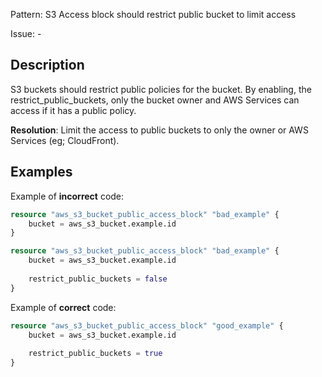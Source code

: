 Pattern: S3 Access block should restrict public bucket to limit access

Issue: -

## Description

S3 buckets should restrict public policies for the bucket. By enabling, the restrict_public_buckets, only the bucket owner and AWS Services can access if it has a public policy.

**Resolution**: Limit the access to public buckets to only the owner or AWS Services (eg; CloudFront).

## Examples

Example of **incorrect** code:

```terraform
resource "aws_s3_bucket_public_access_block" "bad_example" {
	bucket = aws_s3_bucket.example.id
}

resource "aws_s3_bucket_public_access_block" "bad_example" {
	bucket = aws_s3_bucket.example.id
  
	restrict_public_buckets = false
}
```

Example of **correct** code:

```terraform
resource "aws_s3_bucket_public_access_block" "good_example" {
	bucket = aws_s3_bucket.example.id
  
	restrict_public_buckets = true
}
```